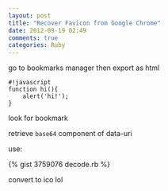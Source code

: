 ```yaml
---
layout: post
title: "Recover Favicon from Google Chrome"
date: 2012-09-19 02:49
comments: true
categories: Ruby
---
```


go to bookmarks manager then export as html

    #!javascript
    function hi(){
        alert('hi!');
    }

look for bookmark

retrieve `base64` component of data-uri

use:

{% gist 3759076 decode.rb %}

convert to ico lol
